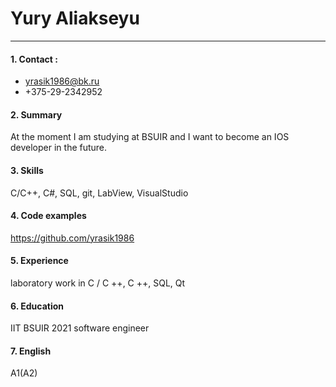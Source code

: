# Yury Aliakseyu
***
#### 1. Contact : 
* yrasik1986@bk.ru 
* +375-29-2342952
#### 2. Summary
At the moment I am studying at BSUIR and I want to become an IOS developer in the future.
#### 3. Skills
C/C++, C#, SQL, git, LabView, VisualStudio
#### 4. Code examples 
https://github.com/yrasik1986
#### 5. Experience 
laboratory work in C / C ++, C ++, SQL, Qt
#### 6. Education 
IIT BSUIR 2021
software engineer
#### 7. English
A1(A2)
